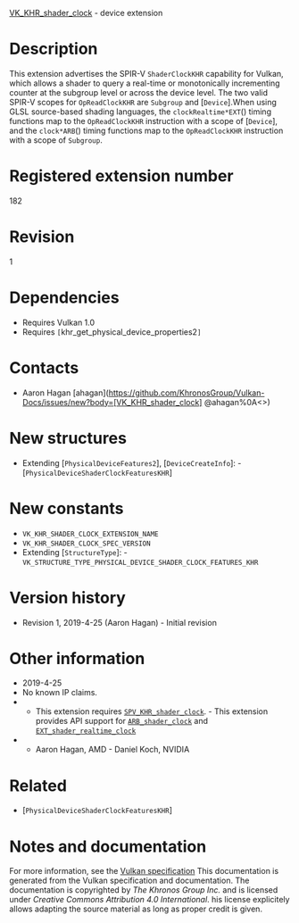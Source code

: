[VK_KHR_shader_clock](https://www.khronos.org/registry/vulkan/specs/1.3-extensions/man/html/VK_KHR_shader_clock.html) - device extension

# Description
This extension advertises the SPIR-V `ShaderClockKHR` capability for
Vulkan, which allows a shader to query a real-time or monotonically
incrementing counter at the subgroup level or across the device level.
The two valid SPIR-V scopes for `OpReadClockKHR` are `Subgroup` and
[`Device`].When using GLSL source-based shading languages, the `clockRealtime*EXT`()
timing functions map to the `OpReadClockKHR` instruction with a scope of
[`Device`], and the `clock*ARB`() timing functions map to the
`OpReadClockKHR` instruction with a scope of `Subgroup`.

# Registered extension number
182

# Revision
1

# Dependencies
- Requires Vulkan 1.0
- Requires `[`khr_get_physical_device_properties2`]`

# Contacts
- Aaron Hagan [ahagan](https://github.com/KhronosGroup/Vulkan-Docs/issues/new?body=[VK_KHR_shader_clock] @ahagan%0A<<Here describe the issue or question you have about the VK_KHR_shader_clock extension>>)

# New structures
- Extending [`PhysicalDeviceFeatures2`], [`DeviceCreateInfo`]:  - [`PhysicalDeviceShaderClockFeaturesKHR`]

# New constants
- `VK_KHR_SHADER_CLOCK_EXTENSION_NAME`
- `VK_KHR_SHADER_CLOCK_SPEC_VERSION`
- Extending [`StructureType`]:  - `VK_STRUCTURE_TYPE_PHYSICAL_DEVICE_SHADER_CLOCK_FEATURES_KHR`

# Version history
- Revision 1, 2019-4-25 (Aaron Hagan)  - Initial revision

# Other information
* 2019-4-25
* No known IP claims.
*   - This extension requires [`SPV_KHR_shader_clock`](https://htmlpreview.github.io/?https://github.com/KhronosGroup/SPIRV-Registry/blob/master/extensions/KHR/SPV_KHR_shader_clock.html).  - This extension provides API support for [`ARB_shader_clock`](https://www.khronos.org/registry/OpenGL/extensions/ARB/ARB_shader_clock.txt) and [`EXT_shader_realtime_clock`](https://github.com/KhronosGroup/GLSL/blob/master/extensions/ext/GL_EXT_shader_realtime_clock.txt) 
*   - Aaron Hagan, AMD  - Daniel Koch, NVIDIA

# Related
- [`PhysicalDeviceShaderClockFeaturesKHR`]

# Notes and documentation
For more information, see the [Vulkan specification](https://www.khronos.org/registry/vulkan/specs/1.3-extensions/html/vkspec.html)
This documentation is generated from the Vulkan specification and documentation.
The documentation is copyrighted by *The Khronos Group Inc.* and is licensed under *Creative Commons Attribution 4.0 International*.
his license explicitely allows adapting the source material as long as proper credit is given.
        